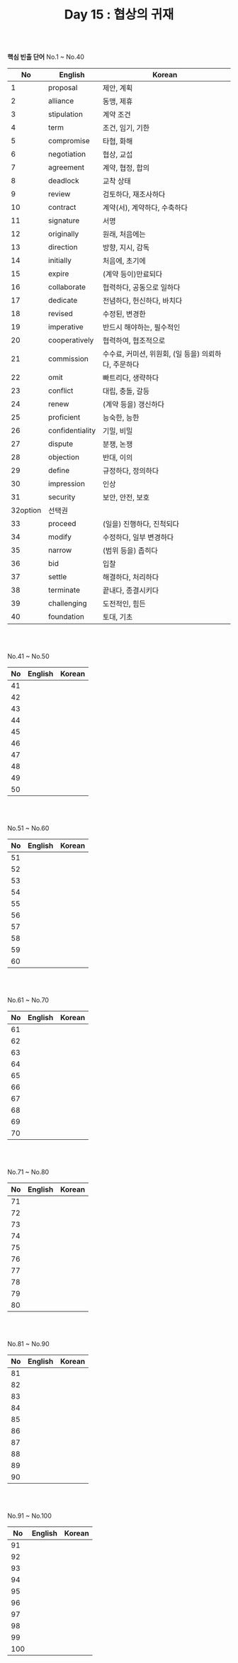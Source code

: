 <div align='center'>
    <h1>Day 15 : 협상의 귀재</h1>
</div>

<br>
<br>

<b>핵심 빈출 단어</b> No.1 ~ No.40

|No|English|Korean|
|---|---|---|
|1|proposal|제안, 계획|
|2|alliance|동맹, 제휴|
|3|stipulation|계약 조건|
|4|term|조건, 임기, 기한|
|5|compromise|타협, 화해|
|6|negotiation|협상, 교섭|
|7|agreement|계약, 협정, 합의|
|8|deadlock|교착 상태|
|9|review|검토하다, 재조사하다|
|10|contract|계약(서), 계약하다, 수축하다|
|11|signature|서명|
|12|originally|원래, 처음에는|
|13|direction|방향, 지시, 감독|
|14|initially|처음에, 초기에|
|15|expire|(계약 등이)만료되다|
|16|collaborate|협력하다, 공동으로 일하다|
|17|dedicate|전념하다, 헌신하다, 바치다|
|18|revised|수정된, 변경한|
|19|imperative|반드시 해야하는, 필수적인|
|20|cooperatively|협력하여, 협조적으로|
|21|commission|수수료, 커미션, 위원회, (일 등을) 의뢰하다, 주문하다|
|22|omit|빠트리다, 생략하다|
|23|conflict|대립, 충돌, 갈등|
|24|renew|(계약 등을) 갱신하다|
|25|proficient|능숙한, 능한|
|26|confidentiality|기밀, 비밀|
|27|dispute|분쟁, 논쟁|
|28|objection|반대, 이의|
|29|define|규정하다, 정의하다|
|30|impression|인상|
|31|security|보안, 안전, 보호|
|32option|선택권|
|33|proceed|(일을) 진행하다, 진척되다|
|34|modify|수정하다, 일부 변경하다|
|35|narrow|(범위 등을) 좁히다|
|36|bid|입찰|
|37|settle|해결하다, 처리하다|
|38|terminate|끝내다, 종결시키다|
|39|challenging|도전적인, 힘든|
|40|foundation|토대, 기초|

<br>
<br>

No.41 ~ No.50

|No|English|Korean|
|---|---|---|
|41||
|42||
|43||
|44||
|45||
|46||
|47||
|48||
|49||
|50||

<br>
<br>

No.51 ~ No.60

|No|English|Korean|
|---|---|---|
|51||
|52||
|53||
|54||
|55||
|56||
|57||
|58||
|59||
|60||

<br>
<br>

No.61 ~ No.70

|No|English|Korean|
|---|---|---|
|61||
|62||
|63||
|64||
|65||
|66||
|67||
|68||
|69||
|70||

<br>
<br>

No.71 ~ No.80

|No|English|Korean|
|---|---|---|
|71||
|72||
|73||
|74||
|75||
|76||
|77||
|78||
|79||
|80||

<br>
<br>

No.81 ~ No.90

|No|English|Korean|
|---|---|---|
|81||
|82||
|83||
|84||
|85||
|86||
|87||
|88||
|89||
|90||

<br>
<br>

No.91 ~ No.100

|No|English|Korean|
|---|---|---|
|91||
|92||
|93||
|94||
|95||
|96||
|97||
|98||
|99||
|100||

<br>
<br>

